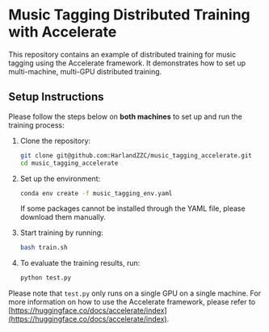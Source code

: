 # Music Tagging Distributed Training with Accelerate

This repository contains an example of distributed training for music tagging using the Accelerate framework. It demonstrates how to set up multi-machine, multi-GPU distributed training.

## Setup Instructions

Please follow the steps below on **both machines** to set up and run the training process:

1. Clone the repository:

    ```bash
    git clone git@github.com:HarlandZZC/music_tagging_accelerate.git
    cd music_tagging_accelerate
    ```

2. Set up the environment:

    ```bash
    conda env create -f music_tagging_env.yaml
    ```

    If some packages cannot be installed through the YAML file, please download them manually.

3. Start training by running:

   ```bash
   bash train.sh
   ```

4. To evaluate the training results, run:

   ```bash
   python test.py
   ```

Please note that `test.py` only runs on a single GPU on a single machine. For more information on how to use the Accelerate framework, please refer to [https://huggingface.co/docs/accelerate/index](https://huggingface.co/docs/accelerate/index).
